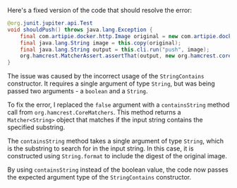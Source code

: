 Here's a fixed version of the code that should resolve the error:

```java
@org.junit.jupiter.api.Test
void shouldPush() throws java.lang.Exception {
    final com.artipie.docker.http.Image original = new com.artipie.docker.http.Image.ForOs();
    final java.lang.String image = this.copy(original);
    final java.lang.String output = this.cli.run("push", image);
    org.hamcrest.MatcherAssert.assertThat(output, new org.hamcrest.core.StringContains(org.hamcrest.CoreMatchers.containsString(java.lang.String.format("latest: digest: %s", original.digest()))));
}
```

The issue was caused by the incorrect usage of the `StringContains` constructor. It requires a single argument of type `String`, but was being passed two arguments - a `boolean` and a `String`.

To fix the error, I replaced the `false` argument with a `containsString` method call from `org.hamcrest.CoreMatchers`. This method returns a `Matcher<String>` object that matches if the input string contains the specified substring.

The `containsString` method takes a single argument of type `String`, which is the substring to search for in the input string. In this case, it is constructed using `String.format` to include the digest of the original image.

By using `containsString` instead of the boolean value, the code now passes the expected argument type of the `StringContains` constructor.